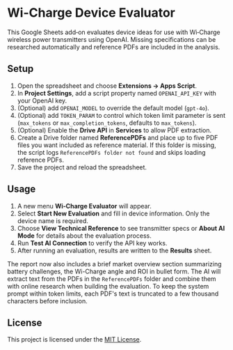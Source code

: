 # Wi-Charge Device Evaluator

This Google Sheets add‑on evaluates device ideas for use with Wi‑Charge wireless power transmitters using OpenAI. Missing specifications can be researched automatically and reference PDFs are included in the analysis.

## Setup

1. Open the spreadsheet and choose **Extensions → Apps Script**.
2. In **Project Settings**, add a script property named `OPENAI_API_KEY` with your OpenAI key.
3. (Optional) add `OPENAI_MODEL` to override the default model (`gpt-4o`).
4. (Optional) add `TOKEN_PARAM` to control which token limit parameter is sent (`max_tokens` or `max_completion_tokens`, defaults to `max_tokens`).
5. (Optional) Enable the **Drive API** in **Services** to allow PDF extraction.
6. Create a Drive folder named **ReferencePDFs** and place up to five PDF files you want included as reference material. If this folder is missing, the script logs `ReferencePDFs folder not found` and skips loading reference PDFs.
7. Save the project and reload the spreadsheet.

## Usage

1. A new menu **Wi‑Charge Evaluator** will appear.
2. Select **Start New Evaluation** and fill in device information. Only the device name is required.
3. Choose **View Technical Reference** to see transmitter specs or **About AI Mode** for details about the evaluation process.
4. Run **Test AI Connection** to verify the API key works.
5. After running an evaluation, results are written to the **Results** sheet.

The report now also includes a brief market overview section summarizing battery challenges, the Wi-Charge angle and ROI in bullet form.
The AI will extract text from the PDFs in the `ReferencePDFs` folder and combine
them with online research when building the evaluation. To keep the system
prompt within token limits, each PDF's text is truncated to a few thousand
characters before inclusion.

## License

This project is licensed under the [MIT License](LICENSE).
